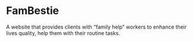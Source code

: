 # FamBestie
A website that provides clients with “family help” workers to enhance their lives quality, help them with their routine tasks.
